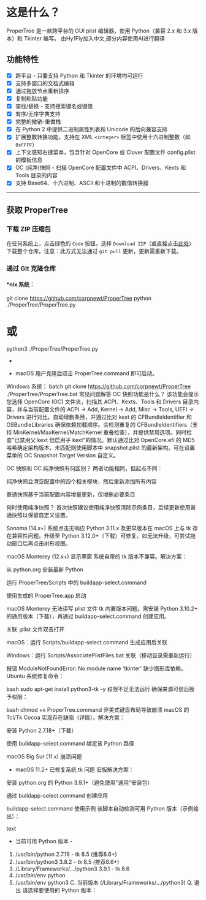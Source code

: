 # 这是什么？

ProperTree 是一款跨平台的 GUI plist 编辑器，使用 Python（兼容 2.x 和 3.x 版本）和 Tkinter 编写。
由Hy1Fly加入中文,部分内容使用AI进行翻译
## 功能特性

- [x] 跨平台 - 只要支持 Python 和 Tkinter 的环境均可运行
- [x] 支持多窗口的文档式编辑
- [x] 通过拖放节点重新排序
- [x] 复制粘贴功能
- [x] 查找/替换 - 支持搜索键名或键值
- [x] 有序/无序字典支持
- [x] 完整的撤销-重做栈
- [x] 在 Python 2 中提供二进制属性列表和 Unicode 的后向兼容支持
- [x] 扩展整数转换功能，支持在 XML `<integer>` 标签中使用十六进制整数（如 `0xFFFF`）
- [x] 上下文感知右键菜单，包含针对 OpenCore 或 Clover 配置文件 config.plist 的模板信息
- [x] OC (纯净)快照 - 扫描 OpenCore 配置文件中 ACPI、Drivers、Kexts 和 Tools 目录的内容
- [x] 支持 Base64、十六进制、ASCII 和十进制的数值转换器

***

## 获取 ProperTree

### 下载 ZIP 压缩包

在任何系统上，点击绿色的 `Code` 按钮，选择 `Download ZIP`（或直接点击[此处](https://github.com/corpnewt/ProperTree/archive/refs/heads/master.zip)）下载整个仓库。注意：此方式无法通过 `git pull` 更新，更新需重新下载。

### 通过 Git 克隆仓库

#### *nix 系统：

git clone https://github.com/corpnewt/ProperTree
python ./ProperTree/ProperTree.py
# 或
python3 ./ProperTree/ProperTree.py

-
* macOS 用户克隆后双击 ProperTree.command 即可启动。

Windows 系统：
batch
git clone https://github.com/corpnewt/ProperTree
./ProperTree/ProperTree.bat
常见问题解答
OC 快照功能是什么？
该功能会提示您选择 OpenCore (OC) 文件夹，扫描其 ACPI、Kexts、Tools 和 Drivers 目录内容，并与当前配置文件的 ACPI -> Add, Kernel -> Add, Misc -> Tools, UEFI -> Drivers 进行对比。自动增删条目，并通过比对 kext 的 CFBundleIdentifier 和 OSBundleLibraries 确保依赖加载顺序。会检测重复的 CFBundleIdentifiers（支持 MinKernel/MaxKernel/MatchKernel 重叠检查），并提供禁用选项。同时检查"已禁用父 kext 但启用子 kext"的情况。默认通过比对 OpenCore.efi 的 MD5 哈希确定架构版本，未匹配则使用脚本中 snapshot.plist 的最新架构。可在设置菜单的 OC Snapshot Target Version 自定义。

OC 快照和 OC 纯净快照有何区别？
两者功能相同，但起点不同：

纯净快照会清空配置中的四个相关模块，然后重新添加所有内容

普通快照基于当前配置内容增量更新，仅增删必要条目

何时使用纯净快照？
首次快照建议使用纯净快照清除示例条目，后续更新使用普通快照以保留自定义设置。

Sonoma (14.x+) 系统点击无响应
Python 3.11.x 及更早版本在 macOS 上与 tk 存在兼容性问题。升级至 Python 3.12.0+（下载）可修复。如无法升级，可尝试拖动窗口后再点击树形视图。

macOS Monterey (12.x+) 显示黑窗
系统自带的 tk 版本不兼容。解决方案：

从 python.org 安装最新 Python

运行 ProperTree/Scripts 中的 buildapp-select.command

使用生成的 ProperTree.app 启动

macOS Monterey 无法读写 plist 文件
tk 内置版本问题。需安装 Python 3.10.2+ 的通用版本（下载），再通过 buildapp-select.command 创建应用。

关联 .plist 文件双击打开

macOS：运行 Scripts/buildapp-select.command 生成应用后关联

Windows：运行 Scripts/AssociatePlistFiles.bat 关联（移动目录需重新运行）

报错 ModuleNotFoundError: No module name 'tkinter'
缺少图形库依赖。Ubuntu 系统修复命令：

bash
sudo apt-get install python3-tk -y
权限不足无法运行
确保来源可信后授予权限：

bash
chmod +x ProperTree.command
非美式键盘布局导致崩溃
macOS 的 Tcl/Tk Cocoa 实现存在缺陷（详情）。解决方案：

安装 Python 2.7.18+（下载）

使用 buildapp-select.command 绑定该 Python 路径

macOS Big Sur (11.x) 崩溃问题
* macOS 11.2+ 已修复系统 tk 问题
旧版解决方案：

安装 python.org 的 Python 3.9.1+（避免使用"通用"安装包）

通过 buildapp-select.command 创建应用

buildapp-select.command 使用示例
该脚本自动检测可用 Python 版本（示例输出）：

text
- 当前可用 Python 版本 -
1. /usr/bin/python 2.7.16 - tk 8.5 (推荐8.6+)
2. /usr/bin/python3 3.8.2 - tk 8.5 (推荐8.6+)
3. /Library/Frameworks/.../python3 3.9.1 - tk 8.6
4. /usr/bin/env python
5. /usr/bin/env python3
C. 当前版本 (/Library/Frameworks/.../python3)
Q. 退出
请选择要使用的 Python 版本：
